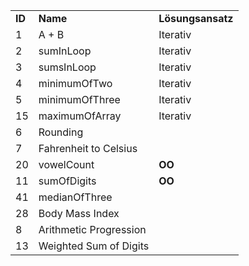 <table>
   <tr>
      <td><b>ID</b></td>
      <td><b>Name</b></td>
      <td><b>Lösungsansatz</b></td>
   </tr>
   <tr>
   <td>1</td>
   <td>A + B</td>
   <td>Iterativ</td>
   </tr>
   <tr>
   <td>2</td>
   <td>sumInLoop</td>
   <td>Iterativ</td>
   </tr>
   <tr>
   <td>3</td>
   <td>sumsInLoop</td>
   <td>Iterativ</td>
   </tr>
   <tr>
   <td>4</td>
   <td>minimumOfTwo</td>
   <td>Iterativ</td>
   </tr>
   <tr>
   <td>5</td>
   <td>minimumOfThree</td>
   <td>Iterativ</td>
   </tr>
   <tr>
   <td>15</td>
   <td>maximumOfArray</td>
   <td>Iterativ</td>
   </tr>
   <tr>
   <td>6</td>
   <td>Rounding</td>
   <td></td>
   </tr>
   <tr>
   <td>7</td>
   <td>Fahrenheit to Celsius</td>
   <td></td>
   </tr>
   <tr>
   <td>20</td>
   <td>vowelCount</td>
   <td><b>OO</b></td>
   </tr>
   <tr>
   <td>11</td>
   <td>sumOfDigits</td>
   <td><b>OO</b></td>
   </tr>
   <tr>
   <td>41</td>
   <td>medianOfThree</td>
   <td></td>
   </tr>
   <tr>
   <td>28</td>
   <td>Body Mass Index</td>
   <td></td>
   </tr>
   <tr>
   <td>8</td>
   <td>Arithmetic Progression</td>
   <td></td>
   </tr>
   <tr>
   <td>13</td>
   <td>Weighted Sum of Digits</td>
   <td></td>
   </tr>
   
</table>
